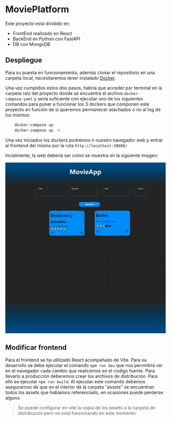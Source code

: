 # MoviePlatform

Este proyecto está dividido en:
- FrontEnd realizado en React
- BackEnd en Python con FastAPI
- DB con MongoDB

## Despliegue
Para su puesta en funcionamiento, además clonar el repositorio en una carpeta local, necesitaremos tener instalado [Docker](https://www.docker.com/products/docker-desktop/).

Una vez cumplidos estos dos pasos, habría que acceder por terminal en la carpeta raiz del proyecto donde se encuentra el archivo `docker-compose.yaml` y sería suficiente con ejecutar uno de los siguientes comandos para poner a funcionar los 3 dockers que componen este proyecto en función de si queremos permanecer atachados o no al log de los mismos:

```bash
    docker-compose up
    docker-compose up -d
```

Una vez iniciados los dockers podremos ir nuestro navegador web y entrar al frontend del mismo por la ruta `http://localhost:30080/`

Incialmente, la web debería ser como se muestra en la siguiente imagen:

![MovieApp demo image](docs/imgs/MoviePlatform.png)

## Modificar frontend
Para el frontend se ha utilizado React acompañado de Vite. Para su desarrollo se debe ejecutar el comando `npm run dev` que nos perrmitirá ver en el navegador cada cambio que realicemos en el código fuente.
Para llevarlo a producción deberemos crear los archivos de distribución. Para ello se ejecutar `npm run build`. Al ejecutar este comando debemos asegurarnos de que en el interior de la carpeta "assets" se encuentran todos los assets que habíamos referenciado, en ocasiones puede perderse alguno.

> Se puede configurar en vite la copia de los assets a la carpeta de distribución pero no está funcionando en este momento

